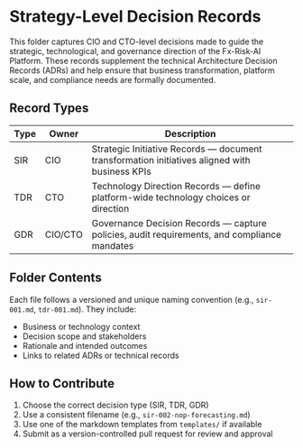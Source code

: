 # Strategy-Level Decision Records

This folder captures CIO and CTO-level decisions made to guide the strategic, technological, and governance direction of the Fx-Risk-AI Platform. These records supplement the technical Architecture Decision Records (ADRs) and help ensure that business transformation, platform scale, and compliance needs are formally documented.

## Record Types

| Type | Owner | Description |
|------|-------|-------------|
| SIR  | CIO   | Strategic Initiative Records — document transformation initiatives aligned with business KPIs |
| TDR  | CTO   | Technology Direction Records — define platform-wide technology choices or direction |
| GDR  | CIO/CTO | Governance Decision Records — capture policies, audit requirements, and compliance mandates |

## Folder Contents

Each file follows a versioned and unique naming convention (e.g., `sir-001.md`, `tdr-001.md`). They include:

- Business or technology context
- Decision scope and stakeholders
- Rationale and intended outcomes
- Links to related ADRs or technical records

## How to Contribute

1. Choose the correct decision type (SIR, TDR, GDR)
2. Use a consistent filename (e.g., `sir-002-nop-forecasting.md`)
3. Use one of the markdown templates from `templates/` if available
4. Submit as a version-controlled pull request for review and approval
